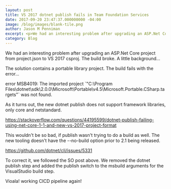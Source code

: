 ```yaml
---
layout: post
title: VS 2017 dotnet publish fails in Team Foundation Services
date: 2017-09-20 23:47:37.000000000 -04:00
image: /blog/images/blank-tile.png
author: Jason M Penniman
excerpt: <p>We had an interesting problem after upgrading an ASP.Net Core project from project.json to VS 2017 csproj. The build broke. A little background...</p>
category: Blog
---
```

<p>We had an interesting problem after upgrading an ASP.Net Core project from project.json to VS 2017 csproj.  The build broke.  A little background...</p>
<p>The solution contains a portable library project.  The build fails with the error...</p>
<p>error MSB4019: The imported project `"C:\Program Files\dotnet\sdk\2.0.0\Microsoft\Portable\v4.5\Microsoft.Portable.CSharp.targets"` was not found.</p>
<p>As it turns out, the new dotnet publish does not support framework libraries, only core and netstandard.  </p>
<p><a href="https://stackoverflow.com/questions/44195599/dotnet-publish-failing-using-net-core-1-1-and-new-vs-2017-project-format">https://stackoverflow.com/questions/44195599/dotnet-publish-failing-using-net-core-1-1-and-new-vs-2017-project-format</a></p>
<p>This wouldn't be so bad, if publish wasn't trying to do a build as well.  The new tooling doesn't have the --no-build option prior to 2.1 being released.</p>
<p><a href="https://github.com/dotnet/cli/issues/5331">https://github.com/dotnet/cli/issues/5331</a></p>
<p> </p>
<p>To correct it, we followed the SO post above.  We removed the dotnet publish step and added the publish switch to the msbuild arguments for the VisualStudio build step.</p>
<p>Vioala! working CICD pipeline again!</p>
<p> </p>
<p> </p>
